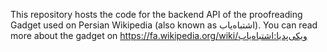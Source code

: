 This repository hosts the code for the backend API of the proofreading Gadget
used on Persian Wikipedia (also known as اشتباه‌یاب). You can read more about
the gadget on https://fa.wikipedia.org/wiki/ویکی‌پدیا:اشتباه‌یاب